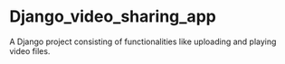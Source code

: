 # Django_video_sharing_app
A Django project consisting of functionalities like uploading and playing video files.
